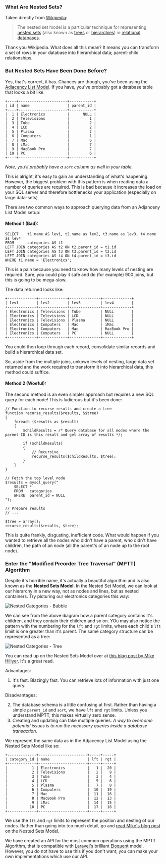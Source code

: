 ### What Are Nested Sets?

Taken directly from [Wikipedia](http://en.wikipedia.org/wiki/Nested_set_model):

> The nested set model is a particular technique for representing [nested sets](http://en.wikipedia.org/wiki/Nested_set) (also known as [trees](http://en.wikipedia.org/wiki/Tree_(data_structure)) or [hierarchies](http://en.wikipedia.org/wiki/Hierarchy)) in [relational databases](http://en.wikipedia.org/wiki/Relational_database).

Thank you Wikipedia. What does all this mean? It means you can transform a set of rows in your database into hierarchical data; parent-child relationships.

### But Nested Sets Have Been Done Before?

Yes, that's correct, it has. Chances are though, you've been using the [Adjacency List Model](http://en.wikipedia.org/wiki/Adjacency_list). If you have, you've probably got a database table that looks a bit like:

	+----+----------------------+-----------+
	| id | name                 | parent_id |
	+----+----------------------+-----------+
	|  1 | Electronics          |      NULL |
	|  2 | Televisions          |         1 |
	|  3 | Tube                 |         2 |
	|  4 | LCD                  |         2 |
	|  5 | Plasma               |         2 |
	|  6 | Computers            |         1 |
	|  7 | Mac                  |         6 |
	|  8 | iMac                 |         7 |
	|  9 | MacBook Pro          |         7 |
	| 10 | PC                   |         6 |
	+----+----------------------+-----------+

*Note, you'll probably have a `sort` column as well in your table.*

This is alright, it's easy to gain an understanding of what's happening. However, the biggest problem with this pattern is when reading data a number of queries are required. This is bad because it increases the load on your SQL server and therefore bottlenecks your application (especially on large data-sets)

There are two common ways to approach querying data from an Adjanceny List Model setup:

#### Method 1 (Bad):

	SELECT    t1.name AS lev1, t2.name as lev2, t3.name as lev3, t4.name as lev4
	FROM      categories AS t1
	LEFT JOIN categories AS t2 ON t2.parent_id = t1.id
	LEFT JOIN categories AS t3 ON t3.parent_id = t2.id
	LEFT JOIN categories AS t4 ON t4.parent_id = t3.id
	WHERE t1.name = 'Electronics';

This is a pain because you need to know how many levels of nesting are required. Sure, you could play it safe and do (for example) 900 joins, but this is going to be mega-slow.

The data returned looks like:

	+-------------+-------------+--------------+-------------+
	| lev1        | lev2        | lev3         | lev4        |
	+-------------+-------------+--------------+-------------+
	| Electronics | Televisions | Tube         | NULL        |
	| Electronics | Televisions | LCD          | NULL        |
	| Electronics | Televisions | Plasma       | NULL        |
	| Electronics | Computers   | Mac          | iMac        |
	| Electronics | Computers   | Mac          | MacBook Pro |
	| Electronics | Computers   | PC           | NULL        |
	+-------------+-------------+--------------+-------------+

You could then loop through each record, consolidate similar records and build a hierarchical data set.

So, aside from the multiple joins, unkown levels of nesting, large data set returned and the work required to transform it into hierarchical data, this method could suffice.

#### Method 2 (Woeful):

The second method is an even simpler approach but requires a new SQL query for each node! This is ludicrous but it's been done:

	// Function to recurse results and create a tree
	function recurse_results($results, &$tree)
	{
		foreach ($results as $result)
		{
			$childResults = /* Query database for all nodes where the parent ID is this result and get array of results */;

			if ($childResults)
			{
				// Recursive
				recurse_results($childResults, $tree);
			}
		}
	}

	// Fetch the top level node
	$results = mysql_query("
		SELECT *
		FROM   categories
		WHERE  parent_id = NULL
	");

	// Prepare results
	// ...

	$tree = array();
	recurse_results($results, $tree);

This is quite frankly, disgusting, inefficient code. What would happen if you wanted to retrieve all the nodes who didn't have a parent, who didn't have children, the path of an node (all the parent's of an node up to the root node).

### Enter the "Modified Preorder Tree Traversal" (MPTT) Algorithm

Despite it's horrible name, it's actually a beautiful algorithm and is also known as the **Nested Sets Model**. In the Nested Set Model, we can look at our hierarchy in a new way, not as nodes and lines, but as nested containers. Try picturing our electronics categories this way:

![Nested Categories - Bubble](https://raw.github.com/cartalyst/nested-sets/master/resources/nested-sets-chart-bubble.png?login=bencorlett&token=693c41f1f8e03be38e9e4527cd53d6b5)

We can see from the above diagram how a parent category contains it's children, and they contain their children and so on. YOu may also notice the pattern with the numbering for the `lft` and `rgt` limits, where each child's `lft` limiit is one greater than it's parent. The same category structure can be represented as a tree:

![Nested Categories - Tree](https://raw.github.com/cartalyst/nested-sets/master/resources/nested-sets-chart-tree.png?login=bencorlett&token=09fe2749898d036012e79a6eacdbf28c)

You can read up on the Nested Sets Model over at [this blog post by Mike Hillyer](http://mikehillyer.com/articles/managing-hierarchical-data-in-mysql/). It's a great read.

Advantages:

1. It's fast. Blazingly fast. You can retrieve lots of information with just one query.

Disadvantages:

2. The database schema is a little confusing at first. Rather than having a simple `parent_id` and `sort`, we have `lft` and `rgt` limits. Unless you understand MPTT, this makes virtually zero sense.
3. Creating and updating can take multiple queries. *A way to overcome potential issues is to run the necessary queries inside a database transaction.*

We represent the same data as in the Adjacency List Model using the Nested Sets Model like so:

	+-------------+----------------------+-----+-----+
	| category_id | name                 | lft | rgt |
	+-------------+----------------------+-----+-----+
	|           1 | Electronics          |   1 |  20 |
	|           2 | Televisions          |   2 |   9 |
	|           3 | Tube                 |   3 |   4 |
	|           4 | LCD                  |   5 |   6 |
	|           5 | Plasma               |   7 |   8 |
	|           6 | Computers            |  10 |  19 |
	|           7 | Mac                  |  11 |  16 |
	|           8 | MacBook Pro          |  12 |  13 |
	|           9 | iMac                 |  14 |  15 |
	|          10 | PC                   |  17 |  18 |
	+-------------+----------------------+-----+-----+

We use the `lft` and `rgt` limits to represent the position and nesting of our nodes. Rather than going into too much detail, go and [read Mike's blog post](http://mikehillyer.com/articles/managing-hierarchical-data-in-mysql/) on the Nested Sets Model.

We have created an API for the most common operations using the MPTT Algorithm, that is compatible with [Laravel's](http://www.laravel.com) brilliant [Eloquent](http://four.laravel.com/docs/eloquent) model. However, you do not have to use this if you don't want, you can make your own implementations which use our API.
